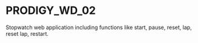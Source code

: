 # PRODIGY_WD_02
Stopwatch web application including functions like start, pause, reset, lap, reset lap, restart.
